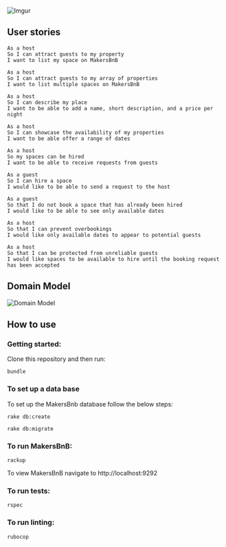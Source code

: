 ![Imgur](https://i.imgur.com/c02KSz6.png)

## User stories  

```
As a host  
So I can attract guests to my property  
I want to list my space on MakersBnB  
```
```
As a host  
So I can attract guests to my array of properties  
I want to list multiple spaces on MakersBnB  
```
```
As a host  
So I can describe my place  
I want to be able to add a name, short description, and a price per night  
```
```
As a host  
So I can showcase the availability of my properties  
I want to be able offer a range of dates  
```
```
As a host  
So my spaces can be hired  
I want to be able to receive requests from guests  
```
```
As a guest  
So I can hire a space  
I would like to be able to send a request to the host  
```
```
As a guest  
So that I do not book a space that has already been hired  
I would like to be able to see only available dates  
```
```
As a host  
So that I can prevent overbookings  
I would like only available dates to appear to potential guests  
```
```
As a host  
So that I can be protected from unreliable guests  
I would like spaces to be available to hire until the booking request has been accepted  
```

## Domain Model

![Domain Model](https://imgur.com/Z9YtFFu.png)


## How to use

### Getting started:

Clone this repository and then run:

``` 
bundle
```

### To set up a data base

To set up the MakersBnb database follow the below steps:
```
rake db:create
```
```
rake db:migrate
```
### To run MakersBnB:

```
rackup
```

To view MakersBnB navigate to http://localhost:9292


### To  run tests:

```
rspec
```

### To run linting:

```
rubocop
```
